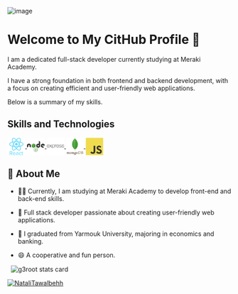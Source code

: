 ![image]({https://encrypted-tbn0.gstatic.com/images?q=tbn:ANd9GcQLcZz-ocOGxW5Nqv3vX-G_yMgV-9--efMXdw&s})

# Welcome to My CitHub Profile 👋

I am a dedicated full-stack developer currently studying at Meraki Academy.

 I have a strong foundation in both frontend and backend development, with a focus on creating efficient and user-friendly web applications.

Below is a summary of my skills.

## Skills and Technologies
<a href="https://reactjs.org/" target="blank">
<img align="center" src="https://raw.githubusercontent.com/devicons/devicon/master/icons/react/react-original-wordmark.svg" alt="React" height="40" width="40" />
</a>
<a href="https://nodejs.org" target="blank">
<img align="center" src="https://raw.githubusercontent.com/devicons/devicon/master/icons/nodejs/nodejs-original-wordmark.svg" alt="Node.js" height="40" width="40" />
</a>
<a href="https://expressjs.com" target="blank">
<img align="center" src="https://raw.githubusercontent.com/devicons/devicon/master/icons/express/express-original-wordmark.svg" alt="Express" height="40" width="40" />
</a>
<a href="https://www.mongodb.com/" target="blank">
<img align="center" src="https://raw.githubusercontent.com/devicons/devicon/master/icons/mongodb/mongodb-original-wordmark.svg" alt="MongoDB" height="40" width="40" />
</a>
<a href="https://developer.mozilla.org/en-US/docs/Web/JavaScript" target="blank">
<img align="center" src="https://raw.githubusercontent.com/devicons/devicon/master/icons/javascript/javascript-original.svg" alt="JavaScript" height="40" width="40" />
</a>



## 🚀 About Me

- 👩‍💻 Currently, I am studying at Meraki Academy to develop front-end and back-end skills.

- 🧠 Full stack developer passionate about creating user-friendly web applications.

- 📝 I graduated from Yarmouk University, majoring in economics and banking.

- 😄 A cooperative and fun person.
<p>&nbsp;
<img align="center" src="https://github-readme-stats.vercel.app/api?username=g3root&show_icons=true&theme=default&title_color=000000&text_color=000000&bg_color=ffffff&hide_border=true" alt="g3root stats card" /></p>
    
<p align="left">
<a href="https://github.com/ryo-ma/github-profile-trophy">
<img src="https://github-profile-trophy.vercel.app/?username=NataliTawalbehh" alt="NataliTawalbehh" />
</a>
</p>



